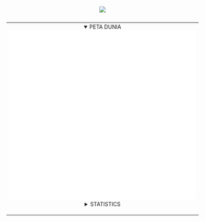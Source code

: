 <h1 align="center"> <a href="https://git.io/typing-svg"> <img src="https://readme-typing-svg.demolab.com?font=Fira+Code&size=25&pause=98&color=F7C365FF&background=63596700&center=true&vCenter=true&random=false&width=399&height=35&lines=HALLO+👋🏼+PEOPLE+"/></a> </h1>

<table>
<tr>
  <td colspan="1" align="center">
      <details open><summary>PETA DUNIA</summary><img src="https://github.com/lowlighter/metrics/blob/examples/metrics.plugin.stargazers.worldmap.svg" alt=""><details close><summary> STATISTICS</summary><img src="https://github-readme-streak-stats.herokuapp.com/?user=suk1yu&theme=slateorange&hide_border=false" /><img src="https://github-readme-stats.vercel.app/api/top-langs/?username=Suk1yu &theme=slateorange&show_icons=true&hide_border=false&layout=compact" alt=""></img></img></details>
      <img width="900" height="0" alt="">
    </td>
</tr>
</table>

